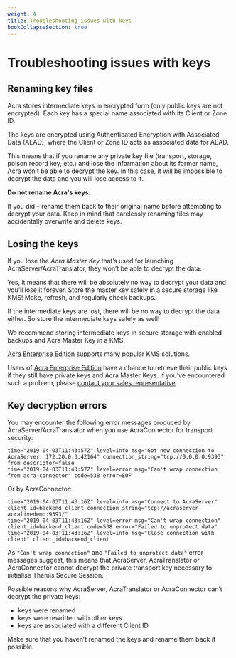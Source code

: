 ```yaml
---
weight: 4
title: Troubleshooting issues with keys
bookCollapseSection: true
---
```


# Troubleshooting issues with keys

## Renaming key files

Acra stores intermediate keys in encrypted form (only public keys are not encrypted).
Each key has a special name associated with its Client or Zone ID.

The keys are encrypted using Authenticated Encryption with Associated Data (AEAD),
where the Client or Zone ID acts as associated data for AEAD.

This means that if you rename any private key file (transport, storage, poison record key, etc.)
and lose the information about its former name, Acra won’t be able to decrypt the key.
In this case, it will be impossible to decrypt the data and you will lose access to it.

**Do not rename Acra's keys.**

If you did – rename them back to their original name before attempting to decrypt your data.
Keep in mind that carelessly renaming files may accidentally overwrite and delete keys.

## Losing the keys

If you lose the _Acra Master Key_ that’s used for launching AcraServer/AcraTranslator,
they won’t be able to decrypt the data.

Yes, it means that there will be absolutely no way to decrypt your data and you’ll lose it forever.
Store the master key safely in a secure storage like KMS!
Make, refresh, and regularly check backups.

If the intermediate keys are lost, there will be no way to decrypt the data either.
So store the intermediate keys safely as well!

We recommend storing intermediate keys in secure storage with enabled backups and Acra Master Key in a KMS.

[Acra Enterprise Edition](https://www.cossacklabs.com/acra/#pricing) supports many popular KMS solutions.

Users of [Acra Enterprise Edition](/acra/enterprise-edition/) have a chance to retrieve their public keys
if they still have private keys and Acra Master Keys. If you’ve encountered such a problem, please [contact your sales representative](mailto:sales@cossacklabs.com).


## Key decryption errors

You may encounter the following error messages produced by AcraServer/AcraTranslator when you use AcraConnector for transport security:

```
time="2019-04-03T11:43:57Z" level=info msg="Got new connection to AcraServer: 172.20.0.3:42164" connection_string="tcp://0.0.0.0:9393" from_descriptor=false
time="2019-04-03T11:43:57Z" level=error msg="Can't wrap connection from acra-connector" code=538 error=EOF
```

Or by AcraConnector:

```
time="2019-04-03T11:43:16Z" level=info msg="Connect to AcraServer" client_id=backend_client connection_string="tcp://acraserver-acralivedemo:9393/"
time="2019-04-03T11:43:16Z" level=error msg="Can't wrap connection" client_id=backend_client code=538 error="Failed to unprotect data"
time="2019-04-03T11:43:16Z" level=info msg="Close connection with client" client_id=backend_client
```


As `"Can't wrap connection"` and `"Failed to unprotect data"` error messages suggest,
this means that AcraServer, AcraTranslator or AcraConnector cannot decrypt the private transport key
necessary to initialise Themis Secure Session.

Possible reasons why AcraServer, AcraTranslator or AcraConnector can’t decrypt the private keys:

- keys were renamed
- keys were rewritten with other keys
- keys are associated with a different Client ID

Make sure that you haven’t renamed the keys and rename them back if possible.
